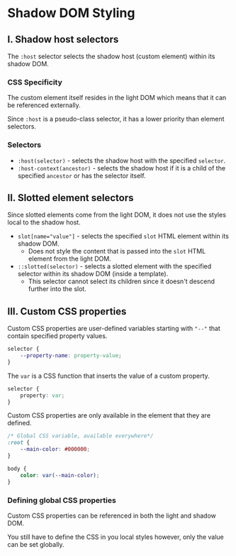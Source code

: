 # **Shadow DOM Styling**

## **I. Shadow host selectors**

The `:host` selector selects the shadow host (custom element) within its shadow DOM.

### **CSS Specificity**

The custom element itself resides in the light DOM which means that it can be referenced externally.

Since `:host` is a pseudo-class selector, it has a lower priority than element selectors.

### **Selectors**

- `:host(selector)` - selects the shadow host with the specified `selector`.
- `:host-context(ancestor)` - selects the shadow host if it is a child of the specified `ancestor` or has the selector itself.

## **II. Slotted element selectors**

Since slotted elements come from the light DOM, it does not use the styles local to the shadow host.

- `slot[name="value"]` - selects the specified `slot` HTML element within its shadow DOM.
  - Does not style the content that is passed into the `slot` HTML element from the light DOM.
- `::slotted(selector)` - selects a slotted element with the specified selector within its shadow DOM (inside a template).
  - This selector cannot select its children since it doesn't descend further into the slot.

## **III. Custom CSS properties**

Custom CSS properties are user-defined variables starting with `"--"` that contain specified property values.

```css
selector {
	--property-name: property-value;
}
```

The `var` is a CSS function that inserts the value of a custom property.

```css
selector {
	property: var;
}
```

Custom CSS properties are only available in the element that they are defined.

```css
/* Global CSS variable, available everywhere*/
:root {
	--main-color: #000000;
}

body {
	color: var(--main-color);
}
```

### **Defining global CSS properties**

Custom CSS properties can be referenced in both the light and shadow DOM.

You still have to define the CSS in you local styles however, only the value can be set globally.
